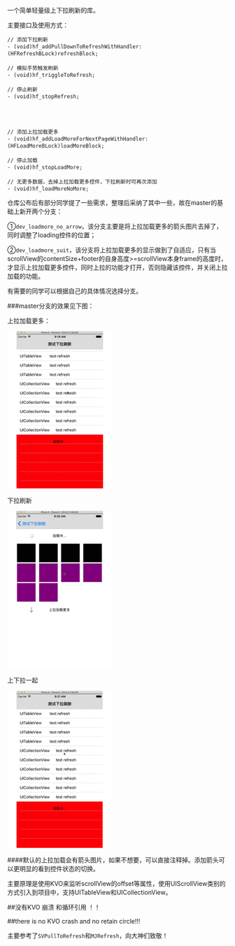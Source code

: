 一个简单轻量级上下拉刷新的库。


主要接口及使用方式：

```
// 添加下拉刷新
- (void)hf_addPullDownToRefreshWithHandler:(HFRefreshBLock)refreshBlock;

// 模拟手势触发刷新
- (void)hf_triggleToRefresh;

// 停止刷新
- (void)hf_stopRefresh;




// 添加上拉加载更多
- (void)hf_addLoadMoreForNextPageWithHandler:(HFLoadMoreBLock)loadMoreBlock;

// 停止加载
- (void)hf_stopLoadMore;

// 无更多数据，去掉上拉加载更多控件，下拉刷新时可再次添加
- (void)hf_loadMoreNoMore;

```


仓库公布后有部分同学提了一些需求，整理后采纳了其中一些，故在master的基础上新开两个分支：

①`dev_loadmore_no_arrow`，该分支主要是将上拉加载更多的箭头图片去掉了，同时调整了loading控件的位置；

②`dev_loadmore_suit`，该分支将上拉加载更多的显示做到了自适应，只有当scrollView的contentSize+footer的自身高度>=scrollView本身frame的高度时，才显示上拉加载更多控件，同时上拉的功能才打开，否则隐藏该控件，并关闭上拉加载的功能。

有需要的同学可以根据自己的具体情况选择分支。

###master分支的效果见下图：

上拉加载更多：

![上拉加载](/readmeImage/loadmore.gif)

下拉刷新

![下拉刷新](/readmeImage/pullrefresh.gif)


上下拉一起

![上下拉一起](/readmeImage/refreshAndLoadMore.gif)


####默认的上拉加载会有箭头图片，如果不想要，可以直接注释掉。添加箭头可以更明显的看到控件状态的切换。

主要原理是使用KVO来监听scrollView的offset等属性，使用UIScrollView类别的方式引入到项目中，支持UITableView和UICollectionView。

##没有KVO 崩溃 和循环引用 ！！

##there is no KVO crash and no retain circle!!!



主要参考了`SVPullToRefresh`和`MJRefresh`，向大神们致敬！


